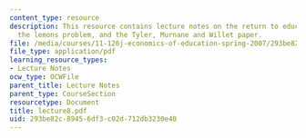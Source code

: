 ```yaml
---
content_type: resource
description: This resource contains lecture notes on the return to education, signaling,
  the lemons problem, and the Tyler, Murnane and Willet paper.
file: /media/courses/11-126j-economics-of-education-spring-2007/293be82c89456df3c02d712db3230e40_lecture8.pdf
file_type: application/pdf
learning_resource_types:
- Lecture Notes
ocw_type: OCWFile
parent_title: Lecture Notes
parent_type: CourseSection
resourcetype: Document
title: lecture8.pdf
uid: 293be82c-8945-6df3-c02d-712db3230e40
---
```

